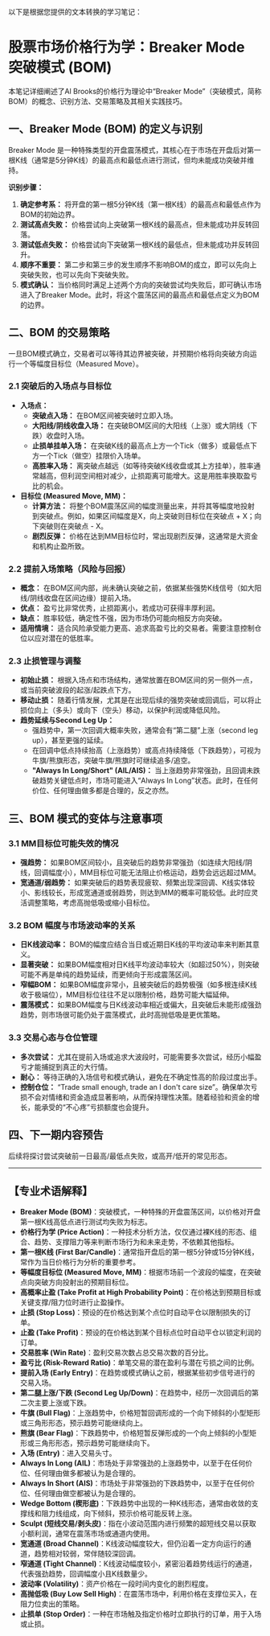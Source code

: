 以下是根据您提供的文本转换的学习笔记：

# 股票市场价格行为学：Breaker Mode 突破模式 (BOM)

本笔记详细阐述了Al Brooks的价格行为理论中“Breaker Mode”（突破模式，简称BOM）的概念、识别方法、交易策略及其相关实践技巧。

## 一、Breaker Mode (BOM) 的定义与识别

Breaker Mode 是一种特殊类型的开盘震荡模式，其核心在于市场在开盘后对第一根K线（通常是5分钟K线）的最高点和最低点进行测试，但均未能成功突破并维持。

**识别步骤：**

1.  **确定参考系：** 将开盘的第一根5分钟K线（第一根K线）的最高点和最低点作为BOM的初始边界。
2.  **测试高点失败：** 价格尝试向上突破第一根K线的最高点，但未能成功并反转回落。
3.  **测试低点失败：** 价格尝试向下突破第一根K线的最低点，但未能成功并反转回升。
4.  **顺序不重要：** 第二步和第三步的发生顺序不影响BOM的成立，即可以先向上突破失败，也可以先向下突破失败。
5.  **模式确认：** 当价格同时满足上述两个方向的突破尝试均失败后，即可确认市场进入了Breaker Mode。此时，将这个震荡区间的最高点和最低点定义为BOM的边界。

## 二、BOM 的交易策略

一旦BOM模式确立，交易者可以等待其边界被突破，并预期价格将向突破方向运行一个等幅度目标位（Measured Move）。

### 2.1 突破后的入场点与目标位

*   **入场点：**
    *   **突破点入场：** 在BOM区间被突破时立即入场。
    *   **大阳线/阴线收盘入场：** 在突破BOM区间的大阳线（上涨）或大阴线（下跌）收盘时入场。
    *   **止损单挂单入场：** 在突破K线的最高点上方一个Tick（做多）或最低点下方一个Tick（做空）挂限价入场单。
    *   **高胜率入场：** 离突破点越远（如等待突破K线收盘或其上方挂单），胜率通常越高，但利润空间相对减少，止损距离可能增大。这是用胜率换取盈亏比的机会。
*   **目标位 (Measured Move, MM)：**
    *   **计算方法：** 将整个BOM震荡区间的幅度测量出来，并将其等幅度地投射到突破点。例如，如果区间幅度是X，向上突破则目标位在突破点 + X；向下突破则在突破点 - X。
    *   **剧烈反弹：** 价格在达到MM目标位时，常出现剧烈反弹，这通常是大资金和机构止盈所致。

### 2.2 提前入场策略（风险与回报）

*   **概念：** 在BOM区间内部，尚未确认突破之前，依据某些强势K线信号（如大阳线/阴线收盘在区间边缘）提前入场。
*   **优点：** 盈亏比非常优秀，止损距离小，若成功可获得丰厚利润。
*   **缺点：** 胜率较低，确定性不强，因为市场仍可能向相反方向突破。
*   **适用情境：** 适合风险承受能力更高、追求高盈亏比的交易者。需要注意控制仓位以应对潜在的低胜率。

### 2.3 止损管理与调整

*   **初始止损：** 根据入场点和市场结构，通常放置在BOM区间的另一侧外一点，或当前突破波段的起涨/起跌点下方。
*   **移动止损：** 随着行情发展，尤其是在出现后续的强势突破或回调后，可以将止损位向上（多头）或向下（空头）移动，以保护利润或降低风险。
*   **趋势延续与Second Leg Up：**
    *   强趋势中，第一次回调大概率失败，通常会有“第二腿”上涨（second leg up），甚至更强的延续。
    *   在回调中低点持续抬高（上涨趋势）或高点持续降低（下跌趋势），可视为牛旗/熊旗形态，突破牛旗/熊旗时可继续追多/追空。
    *   **"Always In Long/Short" (AIL/AIS)：** 当上涨趋势非常强劲，且回调未跌破趋势关键低点时，市场可能进入“Always In Long”状态。此时，在任何价位、任何理由做多都是合理的，反之亦然。

## 三、BOM 模式的变体与注意事项

### 3.1 MM目标位可能失效的情况

*   **强趋势：** 如果BOM区间较小，且突破后的趋势非常强劲（如连续大阳线/阴线，回调幅度小），MM目标位可能无法阻止价格运动，趋势会远远超过MM。
*   **宽通道/弱趋势：** 如果突破后的趋势表现疲软、频繁出现深回调、K线实体较小、影线较长，形成宽通道或弱趋势，则达到MM的概率可能较低。此时应灵活调整策略，考虑高抛低吸或缩小目标位。

### 3.2 BOM 幅度与市场波动率的关系

*   **日K线波动率：** BOM的幅度应结合当日或近期日K线的平均波动率来判断其意义。
*   **显著突破：** 如果BOM幅度相对日K线平均波动率较大（如超过50%），则突破可能不再是单纯的趋势延续，而更倾向于形成震荡区间。
*   **窄幅BOM：** 如果BOM幅度非常小，且被突破后的趋势极强（如多根连续K线收于极端位），MM目标位往往不足以限制价格，趋势可能大幅延伸。
*   **震荡模式：** 如果BOM幅度与日K线波动率相近或偏大，且突破后未能形成强劲趋势，则市场很可能仍处于震荡模式，此时高抛低吸是更优策略。

### 3.3 交易心态与仓位管理

*   **多次尝试：** 尤其在提前入场或追求大波段时，可能需要多次尝试，经历小幅盈亏才能捕捉到真正的大行情。
*   **耐心：** 等待正确的入场信号和模式确认，避免在不确定性高的阶段过度出手。
*   **控制仓位：** “Trade small enough, trade an I don't care size”。确保单次亏损不会对情绪和资金造成显著影响，从而保持理性决策。随着经验和资金的增长，能承受的“不心疼”亏损额度也会提升。

## 四、下一期内容预告

后续将探讨尝试突破前一日最高/最低点失败，或高开/低开的常见形态。

---

## 【专业术语解释】

*   **Breaker Mode (BOM)**：突破模式，一种特殊的开盘震荡区间，以价格对开盘第一根K线高低点进行测试均失败为标志。
*   **价格行为学 (Price Action)**：一种技术分析方法，仅仅通过裸K线的形态、组合、趋势、支撑阻力等来判断市场行为和未来走势，不依赖其他指标。
*   **第一根K线 (First Bar/Candle)**：通常指开盘后的第一根5分钟或15分钟K线，常作为当日价格行为分析的重要参考。
*   **等幅度目标位 (Measured Move, MM)**：根据市场前一个波段的幅度，在突破点向突破方向投射出的预期目标位。
*   **高概率止盈 (Take Profit at High Probability Point)**：在价格达到预期目标或关键支撑/阻力位时进行止盈操作。
*   **止损 (Stop Loss)**：预设的在价格达到某个点位时自动平仓以限制损失的订单。
*   **止盈 (Take Profit)**：预设的在价格达到某个目标点位时自动平仓以锁定利润的订单。
*   **交易胜率 (Win Rate)**：盈利交易次数占总交易次数的百分比。
*   **盈亏比 (Risk-Reward Ratio)**：单笔交易的潜在盈利与潜在亏损之间的比例。
*   **提前入场 (Early Entry)**：在趋势或模式确认之前，根据某些初步信号进行的交易入场。
*   **第二腿上涨/下跌 (Second Leg Up/Down)**：在趋势中，经历一次回调后的第二次主要上涨或下跌。
*   **牛旗 (Bull Flag)**：上涨趋势中，价格短暂回调形成的一个向下倾斜的小型矩形或三角形形态，预示趋势可能继续向上。
*   **熊旗 (Bear Flag)**：下跌趋势中，价格短暂反弹形成的一个向上倾斜的小型矩形或三角形形态，预示趋势可能继续向下。
*   **入场 (Entry)**：进入交易头寸。
*   **Always In Long (AIL)**：市场处于非常强劲的上涨趋势中，以至于在任何价位、任何理由做多都被认为是合理的。
*   **Always In Short (AIS)**：市场处于非常强劲的下跌趋势中，以至于在任何价位、任何理由做空都被认为是合理的。
*   **Wedge Bottom (楔形底)**：下跌趋势中出现的一种K线形态，通常由收敛的支撑线和阻力线组成，向下倾斜，预示价格可能反转上涨。
*   **Sculpt (短线交易/剥头皮)**：指在小波动范围内进行频繁的超短线交易以获取小额利润，通常在震荡市场或通道内使用。
*   **宽通道 (Broad Channel)**：K线波动幅度较大，但仍沿着一定方向运行的通道，趋势相对较弱，常伴随较深回调。
*   **窄通道 (Tight Channel)**：K线波动幅度较小，紧密沿着趋势线运行的通道，代表强劲趋势，回调幅度小且K线数量少。
*   **波动率 (Volatility)**：资产价格在一段时间内变化的剧烈程度。
*   **高抛低吸 (Buy Low Sell High)**：在震荡市场中，利用价格在支撑位买入，在阻力位卖出的策略。
*   **止损单 (Stop Order)**：一种在市场触及指定价格时立即执行的订单，用于入场或止损。